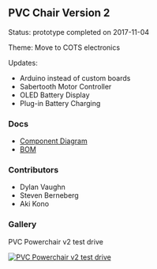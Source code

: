 
## PVC Chair Version 2

Status: prototype completed on 2017-11-04

Theme: Move to COTS electronics

Updates:

* Arduino instead of custom boards
* Sabertooth Motor Controller
* OLED Battery Display
* Plug-in Battery Charging

### Docs

* [Component Diagram](pvc-chair-component-diagram.png)
* [BOM](PVC-Parts-List-V2.xls)

### Contributors

* Dylan Vaughn
* Steven Berneberg
* Aki Kono

### Gallery

PVC Powerchair v2 test drive

[![PVC Powerchair v2 test drive](https://img.youtube.com/vi/sLA0mYiXbEk/0.jpg)](https://www.youtube.com/watch?v=sLA0mYiXbEk)
